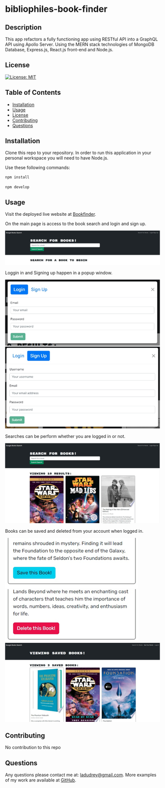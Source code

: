 # bibliophiles-book-finder 

  ## Description
 This app refactors a fully functioning app using RESTful API into a GraphQL API using Apollo Server. Using the MERN stack technologies of MongoDB Database, Express.js, React.js front-end and Node.js.

  ## License
  
  [![License: MIT](https://img.shields.io/badge/License-MIT-blue.svg)](https://opensource.org/licenses/MIT)
  
  ## Table of Contents
  
  - [Installation](#installation)
  - [Usage](#usage)
  - [License](#license)
  - [Contributing](#contributing)
  - [Questions](#questions)
  
  ## Installation
  
  Clone this repo to your repository. In order to run this application in your personal workspace you will need to have Node.js.

  Use these following commands:

  ```
  npm install

  npm develop
  ```
  
  ## Usage
  Visit the deployed live website at [Bookfinder](https://lad-booksearch.herokuapp.com/).


  On the main page is access to the book search and login and sign up.
   
  ![Bookfinder main page](assets/images/mainpage.jpg)



  Loggin in and Signing up happen in a popup window.

  ![Bookfinder login](assets/images/login.jpg)
  ![Bookfinder sigunp](assets/images/signup.jpg)



  Searches can be perform whether you are logged in or not.

  ![Bookfinder search page](assets/images/search.jpg)



  Books can be saved and deleted from your account when logged in.

  ![Bookfinder savedbutton page](assets/images/savebuttonbooks.jpg)
  ![Bookfinder deletebutton page](assets/images/deletebooks.jpg)
  ![Bookfinder saved page](assets/images/savedbooks.jpg)



  ## Contributing
  
  No contribution to this repo
   
  ## Questions
  
  Any questions please contact me at: ladudrey@gmail.com. 
  More examples of my work are available at [GitHub](https://github.com/LDudrey).